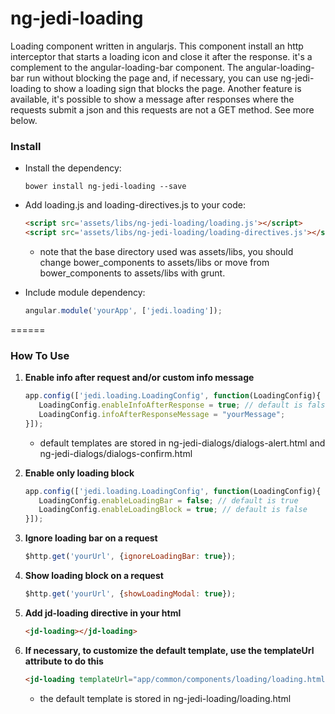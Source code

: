 # ng-jedi-loading
Loading component written in angularjs. This component install an http interceptor that starts a loading icon and close it after the response.  it's a complement to the angular-loading-bar component. The angular-loading-bar run without blocking the page and, if necessary, you can use ng-jedi-loading to show a loading sign that blocks the page. 
Another feature is available, it's possible to show a message after responses where the requests submit a json and this requests are not a GET method. See more below.

### Install

* Install the dependency:

   ```shell
   bower install ng-jedi-loading --save
   ```
* Add loading.js and loading-directives.js to your code:

   ```html
   <script src='assets/libs/ng-jedi-loading/loading.js'></script>
   <script src='assets/libs/ng-jedi-loading/loading-directives.js'></script>
   ```
   - note that the base directory used was assets/libs, you should change bower_components to assets/libs or move from bower_components to assets/libs with grunt.
* Include module dependency:

   ```javascript
   angular.module('yourApp', ['jedi.loading']);
   ```
======

### How To Use

1. **Enable info after request and/or custom info message**

   ```javascript
   app.config(['jedi.loading.LoadingConfig', function(LoadingConfig){
      LoadingConfig.enableInfoAfterResponse = true; // default is false
      LoadingConfig.infoAfterResponseMessage = "yourMessage";
   }]);
   ```
   - default templates are stored in ng-jedi-dialogs/dialogs-alert.html and ng-jedi-dialogs/dialogs-confirm.html
2. **Enable only loading block**

   ```javascript
   app.config(['jedi.loading.LoadingConfig', function(LoadingConfig){
      LoadingConfig.enableLoadingBar = false; // default is true
      LoadingConfig.enableLoadingBlock = true; // default is false
   }]);
   ```
3. **Ignore loading bar on a request**

   ```javascript
   $http.get('yourUrl', {ignoreLoadingBar: true});
   ```
4. **Show loading block on a request**

   ```javascript
   $http.get('yourUrl', {showLoadingModal: true});
   ```
5. **Add jd-loading directive in your html**

   ```html
   <jd-loading></jd-loading>
   ```
6. **If necessary, to customize the default template, use the templateUrl attribute to do this**

   ```html
   <jd-loading templateUrl="app/common/components/loading/loading.html"></jd-loading>
   ```
   - the default template is stored in ng-jedi-loading/loading.html